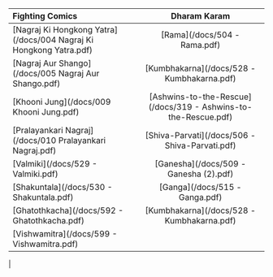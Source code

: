
| **Fighting Comics**     | **Dharam Karam**     |
| :------------- | :----------: |
|  [Nagraj Ki Hongkong Yatra](/docs/004 Nagraj Ki Hongkong Yatra.pdf) | [Rama](/docs/504 - Rama.pdf)   |
|  [Nagraj Aur Shango](/docs/005 Nagraj Aur Shango.pdf)  | [Kumbhakarna](/docs/528 - Kumbhakarna.pdf) |
|  [Khooni Jung](/docs/009 Khooni Jung.pdf)  | [Ashwins-to-the-Rescue](/docs/319 - Ashwins-to-the-Rescue.pdf) |
|  [Pralayankari Nagraj](/docs/010 Pralayankari Nagraj.pdf)  | [Shiva-Parvati](/docs/506 - Shiva-Parvati.pdf) |
|  [Valmiki](/docs/529 - Valmiki.pdf)  | [Ganesha](/docs/509 - Ganesha (2).pdf) |
|  [Shakuntala](/docs/530 - Shakuntala.pdf)  | [Ganga](/docs/515 - Ganga.pdf) |
|  [Ghatothkacha](/docs/592 - Ghatothkacha.pdf)  | [Kumbhakarna](/docs/528 - Kumbhakarna.pdf) |
|  [Vishwamitra](/docs/599 - Vishwamitra.pdf)  |  |
|  
